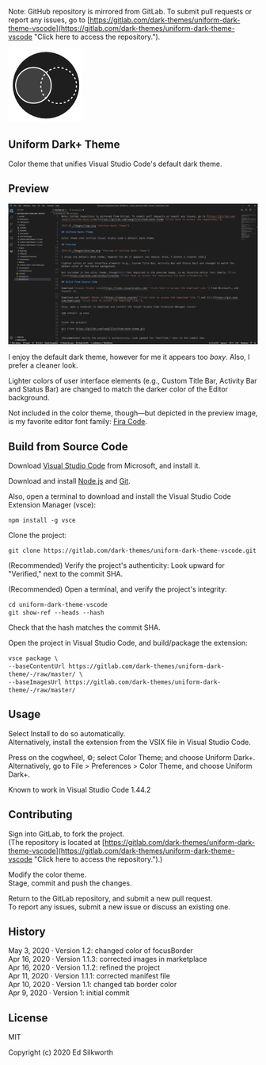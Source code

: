 Note: GitHub repository is mirrored from GitLab. To submit pull requests or report any issues, go to [https://gitlab.com/dark-themes/uniform-dark-theme-vscode](https://gitlab.com/dark-themes/uniform-dark-theme-vscode "Click here to access the repository.").

![Alt](./Images/logo.png "Uniform Dark+ Theme")

## Uniform Dark+ Theme

Color theme that unifies Visual Studio Code's default dark theme.

## Preview

![Alt](./Images/preview.png "Preview of Uniform Dark+ Theme")

I enjoy the default dark theme, however for me it appears too *boxy*. Also, I prefer a cleaner look.

Lighter colors of user interface elements (e.g., Custom Title Bar, Activity Bar and Status Bar) are changed to match the darker color of the Editor background.

Not included in the color theme, though&#8212;but depicted in the preview image, is my favorite editor font family: [Fira Code](https://github.com/tonsky/FiraCode "Click here to access the repository for more information.").

## Build from Source Code

Download [Visual Studio Code](https://code.visualstudio.com/ "Click here to access the download link.") from Microsoft, and install it.

Download and install [Node.js](https://nodejs.org/en/ "Click here to access the download link.") and [Git](https://git-scm.com/downloads "Click here to access the download link.").

Also, open a terminal to download and install the Visual Studio Code Extension Manager (vsce):
```
npm install -g vsce
```

Clone the project:
```
git clone https://gitlab.com/dark-themes/uniform-dark-theme-vscode.git
```

(Recommended) Verify the project's authenticity: Look upward for "Verified," next to the commit SHA.

(Recommended) Open a terminal, and verify the project's integrity:
```
cd uniform-dark-theme-vscode
git show-ref --heads --hash
```
Check that the hash matches the commit SHA.

Open the project in Visual Studio Code, and build/package the extension:
```
vsce package \
--baseContentUrl https://gitlab.com/dark-themes/uniform-dark-theme/-/raw/master/ \
--baseImagesUrl https://gitlab.com/dark-themes/uniform-dark-theme/-/raw/master/
```

<!-- (The GitLab repository is mirrored to GitHub. Otherwise, the logo and preview image will not load in the Visual Studio Code Marketplace extension overview.) -->

## Usage

Select Install to do so automatically. \
Alternatively, install the extension from the VSIX file in Visual Studio Code.

Press on the cogwheel, ⚙️; select Color Theme; and choose Uniform Dark+. \
Alternatively, go to File > Preferences > Color Theme, and choose Uniform Dark+.

Known to work in Visual Studio Code 1.44.2

## Contributing

Sign into GitLab, to fork the project. \
(The repository is located at [https://gitlab.com/dark-themes/uniform-dark-theme-vscode](https://gitlab.com/dark-themes/uniform-dark-theme-vscode "Click here to access the repository.").)

Modify the color theme. \
Stage, commit and push the changes.

Return to the GitLab repository, and submit a new pull request. \
To report any issues, submit a new issue or discuss an existing one.

## History

May 3, 2020 &middot; Version 1.2: changed color of focusBorder \
Apr 16, 2020 &middot; Version 1.1.3: corrected images in marketplace \
Apr 16, 2020 &middot; Version 1.1.2: refined the project \
Apr 11, 2020 &middot; Version 1.1.1: corrected manifest file \
Apr 10, 2020 &middot; Version 1.1: changed tab border color \
Apr 9, 2020 &middot; Version 1: initial commit

<!-- ## Known Issues -->

## License

MIT

Copyright (c) 2020 Ed Silkworth
